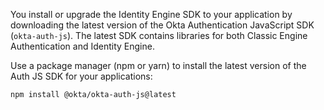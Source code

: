 You install or upgrade the Identity Engine SDK to your application by downloading the latest version of the Okta Authentication JavaScript SDK (`okta-auth-js`). The latest SDK contains libraries for both Classic Engine Authentication and Identity Engine.

Use a package manager (npm or yarn) to install the latest version of the Auth JS SDK for your applications:

```bash
npm install @okta/okta-auth-js@latest
```
